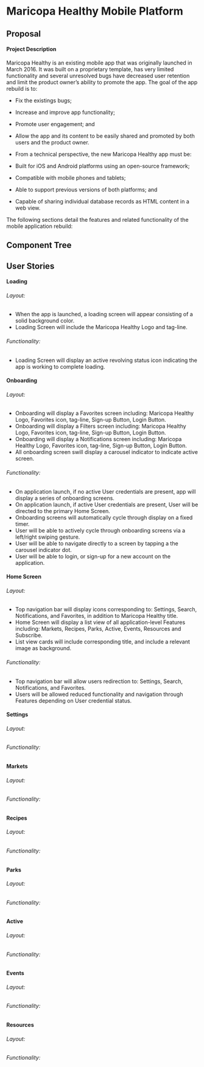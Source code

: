 # Maricopa Healthy Mobile Platform

## Proposal
#### Project Description
Maricopa Healthy is an existing mobile app that was originally launched in March 2016. It was built on a proprietary template, has very limited functionality and several unresolved bugs have decreased user retention and limit the product owner’s ability to promote the app. The goal of the app rebuild is to:
- Fix the existings bugs;
- Increase and improve app functionality;
- Promote user engagement; and
- Allow the app and its content to be easily shared and promoted by both users and the product owner. 

- From a technical perspective, the new Maricopa Healthy app must be:
- Built for iOS and Android platforms using an open-source framework;
- Compatible with mobile phones and tablets;
- Able to support previous versions of both platforms; and
- Capable of sharing individual database records as HTML content in a web view.

The following sections detail the features and related functionality of the mobile application rebuild: 

## Component Tree

## User Stories

#### Loading
###### Layout:
- When the app is launched, a loading screen will appear consisting of a solid background color.
- Loading Screen will include the Maricopa Healthy Logo and tag-line.
###### Functionality:
- Loading Screen will display an active revolving status icon indicating the app is working to complete loading.

#### Onboarding
###### Layout:
- Onboarding will display a Favorites screen including: Maricopa Healthy Logo, Favorites icon, tag-line, Sign-up Button, Login Button.
- Onboarding will display a Filters screen including: Maricopa Healthy Logo, Favorites icon, tag-line, Sign-up Button, Login Button.
- Onboarding will display a Notifications screen including: Maricopa Healthy Logo, Favorites icon, tag-line, Sign-up Button, Login Button.
- All onboarding screen swill display a carousel indicator to indicate active screen.

###### Functionality:
- On application launch, if no active User credentials are present, app will display a series of onboarding screens.
- On application launch, if active User credentials are present, User will be directed to the primary Home Screen.
- Onboarding screens will automatically cycle through display on a fixed timer.
- User will be able to actively cycle through onboarding screens via a left/right swiping gesture.
- User will be able to navigate directly to a screen by tapping a the carousel indicator dot.
- User will be able to login, or sign-up for a new account on the application.

#### Home Screen
###### Layout:
- Top navigation bar will display icons corresponding to: Settings, Search, Notifications, and Favorites, in addition to Maricopa Healthy title.
- Home Screen will display a list view of all application-level Features including: Markets, Recipes, Parks, Active, Events, Resources and Subscribe.
- List view cards will include corresponding title, and include a relevant image as background.

###### Functionality:
- Top navigation bar will allow users redirection to: Settings, Search, Notifications, and Favorites.
- Users will be allowed reduced functionality and navigation through Features depending on User credential status.

#### Settings
###### Layout:

###### Functionality:

#### Markets
###### Layout:

###### Functionality:

#### Recipes
###### Layout:

###### Functionality:

#### Parks
###### Layout:

###### Functionality:

#### Active
###### Layout:

###### Functionality:

#### Events
###### Layout:

###### Functionality:

#### Resources
###### Layout:

###### Functionality:
